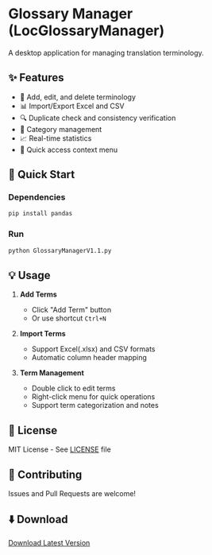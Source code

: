# Glossary Manager (LocGlossaryManager)

A desktop application for managing translation terminology.

## ✨ Features

- 📝 Add, edit, and delete terminology
- 📊 Import/Export Excel and CSV
- 🔍 Duplicate check and consistency verification
- 📂 Category management
- 📈 Real-time statistics
- 🔄 Quick access context menu

## 🚀 Quick Start

### Dependencies

```bash
pip install pandas
```

### Run

```bash
python GlossaryManagerV1.1.py
```

## 💡 Usage

1. **Add Terms**
   - Click "Add Term" button
   - Or use shortcut `Ctrl+N`

2. **Import Terms**
   - Support Excel(.xlsx) and CSV formats
   - Automatic column header mapping

3. **Term Management**
   - Double click to edit terms
   - Right-click menu for quick operations
   - Support term categorization and notes

## 📄 License

MIT License - See [LICENSE](LICENSE) file

## 🤝 Contributing

Issues and Pull Requests are welcome!

## ⬇️ Download

[Download Latest Version](https://github.com/PeRoAixleft/LocGlossaryManager/releases/latest)
